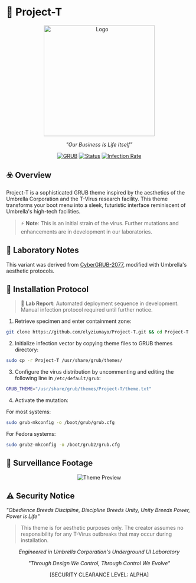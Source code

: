 # 🧬 Project-T 

<div align="center">
  
<img src="https://github.com/elyziumayo/Project-T/blob/3337ead9c30a848c0d12579922fb939614e94baa/assets/logo.png" width="300" alt="Logo"/><br/>

*"Our Business Is Life Itself"*

[![GRUB](https://img.shields.io/badge/GRUB-2.0+-red.svg)](https://www.gnu.org/software/grub/)
[![Status](https://img.shields.io/badge/Status-Experimental-yellow.svg)]()
[![Infection Rate](https://img.shields.io/badge/Infection_Rate-99%25-green.svg)]()

</div>

## ☣️ Overview

Project-T is a sophisticated GRUB theme inspired by the aesthetics of the Umbrella Corporation and the T-Virus research facility. This theme transforms your boot menu into a sleek, futuristic interface reminiscent of Umbrella's high-tech facilities.
> ⚡ **Note**: This is an initial strain of the virus. Further mutations and enhancements are in development in our laboratories.

## 🧪 Laboratory Notes

This variant was derived from [CyberGRUB-2077](https://github.com/adnksharp/CyberGRUB-2077.git), modified with Umbrella's aesthetic protocols.

## 🔬 Installation Protocol
> 🧬 **Lab Report**: Automated deployment sequence in development. Manual infection protocol required until further notice.
1. Retrieve specimen and enter containment zone:
```bash
git clone https://github.com/elyziumayo/Project-T.git && cd Project-T
```

2. Initialize infection vector by copying theme files to GRUB themes directory:
```bash
sudo cp -r Project-T /usr/share/grub/themes/
```

3. Configure the virus distribution by uncommenting and editing the following line in `/etc/default/grub`:
```bash
GRUB_THEME="/usr/share/grub/themes/Project-T/theme.txt"
```

4. Activate the mutation:

For most systems:
```bash
sudo grub-mkconfig -o /boot/grub/grub.cfg
```

For Fedora systems:
```bash
sudo grub2-mkconfig -o /boot/grub2/grub.cfg
```

## 📸 Surveillance Footage

<div align="center">

![Theme Preview](https://github.com/elyziumayo/Project-T/blob/bcf4bb344ca4bbdc0678e87a14cb6ab96394fb5c/assets/image.png)

</div>

## ⚠️ Security Notice

*"Obedience Breeds Discipline, Discipline Breeds Unity, Unity Breeds Power, Power is Life"*

> This theme is for aesthetic purposes only. The creator assumes no responsibility for any T-Virus outbreaks that may occur during installation.

<div align="center">

*Engineered in Umbrella Corporation's Underground UI Laboratory*

*"Through Design We Control, Through Control We Evolve"*

[SECURITY CLEARANCE LEVEL: ALPHA]

</div>
